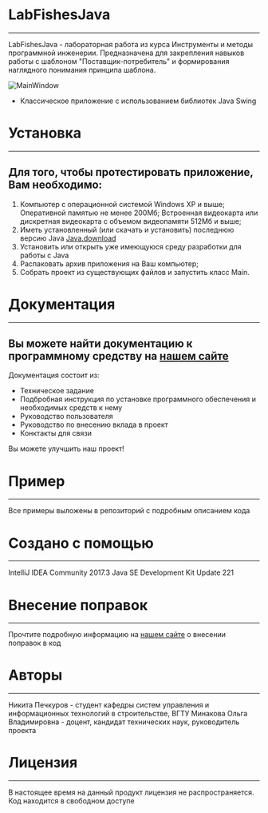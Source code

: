 # LabFishesJava
---
LabFishesJava - лабораторная работа из курса Инструменты и методы программной инженерии. Предназначена для закрепления навыков
работы с шаблоном "Поставщик-потребитель" и формирования наглядного понимания принципа шаблона.

![MainWindow](https://i.imgur.com/x7OdHhG.png)
* Классическое приложение с использованием библиотек Java Swing

# Установка
---
## Для того, чтобы протестировать приложение, Вам необходимо:

1. Компьютер с операционной системой Windows XP и выше; Оперативной памятью не менее 200Мб;
Встроенная видеокарта или дискретная видеокарта с объемом видеопамяти 512Мб и выше;
2. Иметь установленный (или скачать и установить) последнюю версию Java [Java.download](https://www.java.com/ru/download/)
3. Установить или открыть уже имеющуюся среду разработки для работы с Java
4. Распаковать архив приложения на Ваш компьютер;
5. Собрать проект из существующих файлов и запустить класс Main.

# Документация
---
## Вы можете найти документацию к программному средству на [нашем сайте](https://google.com/)

Документация состоит из:
* Техническое задание
* Подбробная инструкция по установке программного обеспечения и необходимых средств к нему
* Руководство пользователя
* Руководство по внесению вклада в проект
* Конктакты для связи

Вы можете улучшить наш проект!

# Пример
---
Все примеры выложены в репозиторий с подробным описанием кода

# Создано с помощью
---
IntelliJ IDEA Community 2017.3 
Java SE Development Kit Update 221

# Внесение поправок
---
Прочтите подробную информацию на [нашем сайте](https://google.com/) о внесении поправок в код

# Авторы
---
Никита Печкуров - студент кафедры систем управления и информационных технологий в строительстве, ВГТУ
Минакова Ольга Владимировна - доцент, кандидат технических наук, руководитель проекта

# Лицензия
---
В настоящее время на данный продукт лицензия не распространяется. Код находится в свободном доступе
